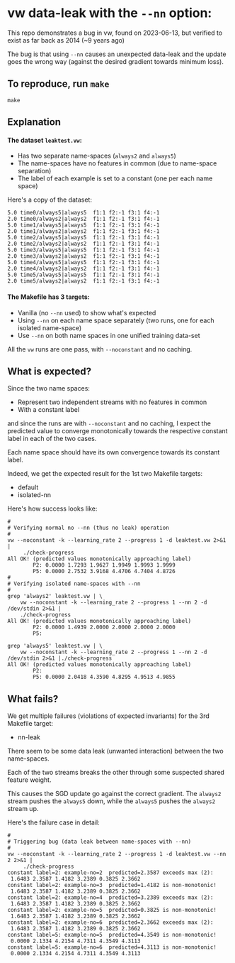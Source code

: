 # vw data-leak with the `--nn` option:

This repo demonstrates a bug in vw, found on 2023-06-13,
but verified to exist as far back as 2014 (~9 years ago)

The bug is that using `--nn` causes an unexpected data-leak
and the update goes the wrong way (against the desired gradient
towards minimum loss).

## To reproduce, run `make`

    make

## Explanation

#### The dataset `leaktest.vw`:

  - Has two separate name-spaces (`always2` and `always5`)
  - The name-spaces have no features in common (due to name-space separation)
  - The label of each example is set to a constant (one per each name space)

Here's a copy of the dataset:
```
5.0 time0/always5|always5  f1:1 f2:-1 f3:1 f4:-1
2.0 time0/always2|always2  f1:1 f2:-1 f3:1 f4:-1
5.0 time1/always5|always5  f1:1 f2:-1 f3:1 f4:-1
2.0 time1/always2|always2  f1:1 f2:-1 f3:1 f4:-1
5.0 time2/always5|always5  f1:1 f2:-1 f3:1 f4:-1
2.0 time2/always2|always2  f1:1 f2:-1 f3:1 f4:-1
5.0 time3/always5|always5  f1:1 f2:-1 f3:1 f4:-1
2.0 time3/always2|always2  f1:1 f2:-1 f3:1 f4:-1
5.0 time4/always5|always5  f1:1 f2:-1 f3:1 f4:-1
2.0 time4/always2|always2  f1:1 f2:-1 f3:1 f4:-1
5.0 time5/always5|always5  f1:1 f2:-1 f3:1 f4:-1
2.0 time5/always2|always2  f1:1 f2:-1 f3:1 f4:-1
```
#### The Makefile has 3 targets:

  - Vanilla (no `--nn` used) to show what's expected
  - Using `--nn` on each name space separately (two runs, one for each
    isolated name-space)
  - Use `--nn` on both name spaces in one unified training data-set

All the `vw` runs are one pass, with `--noconstant` and no caching.

## What is expected?

Since the two name spaces:

  - Represent two independent streams with no features in common
  - With a constant label

and since the runs are with `--noconstant` and no caching,
I expect the predicted value to converge monotonically towards
the respective constant label in each of the two cases.

Each name space should have its own convergence towards its constant label.

Indeed, we get the expected result for the 1st two Makefile targets:

  - default
  - isolated-nn

Here's how success looks like:

```
#
# Verifying normal no --nn (thus no leak) operation
#
vw --noconstant -k --learning_rate 2 --progress 1 -d leaktest.vw 2>&1 |
     ./check-progress
All OK! (predicted values monotonically approaching label)
        P2: 0.0000 1.7293 1.9627 1.9949 1.9993 1.9999
        P5: 0.0000 2.7532 3.9168 4.4706 4.7404 4.8726
#
# Verifying isolated name-spaces with --nn
#
grep 'always2' leaktest.vw | \
    vw --noconstant -k --learning_rate 2 --progress 1 --nn 2 -d /dev/stdin 2>&1 |
    ./check-progress
All OK! (predicted values monotonically approaching label)
        P2: 0.0000 1.4939 2.0000 2.0000 2.0000 2.0000
        P5:

grep 'always5' leaktest.vw | \
    vw --noconstant -k --learning_rate 2 --progress 1 --nn 2 -d /dev/stdin 2>&1 |./check-progress
All OK! (predicted values monotonically approaching label)
        P2:
        P5: 0.0000 2.0418 4.3590 4.8295 4.9513 4.9855
```

## What fails?

We get multiple failures (violations of expected invariants)
for the 3rd Makefile target:

  - nn-leak

There seem to be some data leak (unwanted interaction) between the two name-spaces.

Each of the two streams breaks the other through some suspected shared
feature weight.

This causes the SGD update go against the correct gradient.
The `always2` stream pushes the `always5` down, while
the `always5` pushes the `always2` stream up.

Here's the failure case in detail:
```
#
# Triggering bug (data leak between name-spaces with --nn)
#
vw --noconstant -k --learning_rate 2 --progress 1 -d leaktest.vw --nn 2 2>&1 |
     ./check-progress
constant label=2: example-no=2  predicted=2.3587 exceeds max (2):
 1.6483 2.3587 1.4182 3.2389 0.3825 2.3662
constant label=2: example-no=3  predicted=1.4182 is non-monotonic!
 1.6483 2.3587 1.4182 3.2389 0.3825 2.3662
constant label=2: example-no=4  predicted=3.2389 exceeds max (2):
 1.6483 2.3587 1.4182 3.2389 0.3825 2.3662
constant label=2: example-no=5  predicted=0.3825 is non-monotonic!
 1.6483 2.3587 1.4182 3.2389 0.3825 2.3662
constant label=2: example-no=6  predicted=2.3662 exceeds max (2):
 1.6483 2.3587 1.4182 3.2389 0.3825 2.3662
constant label=5: example-no=5  predicted=4.3549 is non-monotonic!
 0.0000 2.1334 4.2154 4.7311 4.3549 4.3113
constant label=5: example-no=6  predicted=4.3113 is non-monotonic!
 0.0000 2.1334 4.2154 4.7311 4.3549 4.3113

```
